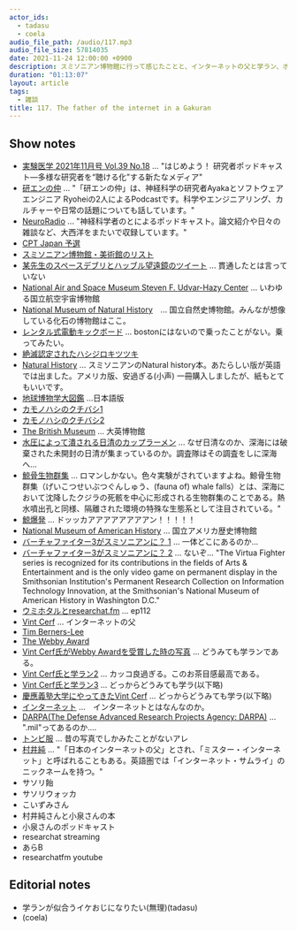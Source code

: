 ```yaml
---
actor_ids:
  - tadasu
  - coela
audio_file_path: /audio/117.mp3
audio_file_size: 57814035
date: 2021-11-24 12:00:00 +0900
description: スミソニアン博物館に行って感じたことと、インターネットの父と学ラン、ポッドキャスト音源を流し続ける配信について話しました。
duration: "01:13:07"
layout: article
tags:
  - 雑談
title: 117. The father of the internet in a Gakuran
---
```


## Show notes
- [実験医学 2021年11月号 Vol.39 No.18](https://www.yodosha.co.jp/jikkenigaku/book/9784758125499/index.html) ... "はじめよう！ 研究者ポッドキャスト―多様な研究者を“聴ける化”する新たなメディア"
- [研エンの仲](https://anchor.fm/ken-en-no-naka) ... "「研エンの仲」は、神経科学の研究者Ayakaとソフトウェアエンジニア Ryoheiの2人によるPodcastです。科学やエンジニアリング、カルチャーや日常の話題についても話しています。"
- [NeuroRadio](https://neuroradio.tokyo/) ... "神経科学者のとによるポッドキャスト。論文紹介や日々の雑談など、大西洋をまたいで収録しています。"
- [CPT Japan 予選](https://liquipedia.net/fighters/Capcom_Pro_Tour/2021/Asia/Japan/3)
- [スミソニアン博物館・美術館のリスト](https://www.si.edu/museums)
- [某先生のスペースデブリとハッブル望遠鏡のツイート](https://twitter.com/minesoh/status/1444720701383053315) ... 貫通したとは言っていない
- [National Air and Space Museum Steven F. Udvar-Hazy Center](https://www.si.edu/museums/air-and-space-museum-udvar-hazy-center) ... いわゆる国立航空宇宙博物館
- [National Museum of Natural History](https://naturalhistory.si.edu/)　... 国立自然史博物館。みんなが想像している化石の博物館はここ。
- [レンタル式電動キックボード](https://www.li.me/en-US/home) ... bostonにはないので乗ったことがない。乗ってみたい。
- [絶滅認定されたハシジロキツツキ](https://natgeo.nikkeibp.co.jp/atcl/news/21/100400481/)
- [Natural History](https://www.amazon.com/dp/0744035015) ... スミソニアンのNatural history本。あたらしい版が英語では出ました。アメリカ版、安過ぎる(小声) 一冊購入しましたが、紙もとてもいいです。
- [地球博物学大図鑑](https://www.amazon.co.jp/dp/4487805643?tag=researchatf04-22) ...日本語版
- [カモノハシのクチバシ1](https://twitter.com/researchat_fm/status/1234128486907826177)
- [カモノハシのクチバシ2](https://twitter.com/researchat_fm/status/1449318740110290946)
- [The British Museum](https://www.britishmuseum.org/) ... 大英博物館
- [水圧によって潰される日清のカップラーメン](https://twitter.com/researchat_fm/status/1449318754802970626) ... なぜ日清なのか、深海には破棄された未開封の日清が集まっているのか。調査隊はその調査をしに深海へ...
- [鯨骨生物群集](https://ja.wikipedia.org/wiki/%E9%AF%A8%E9%AA%A8%E7%94%9F%E7%89%A9%E7%BE%A4%E9%9B%86) ... ロマンしかない。色々実験がされていますよね。鯨骨生物群集（げいこつせいぶつぐんしゅう、(fauna of) whale falls）とは、深海において沈降したクジラの死骸を中心に形成される生物群集のことである。熱水噴出孔と同様、隔離された環境の特殊な生態系として注目されている。"
- [鯨爆発](https://ja.wikipedia.org/wiki/%E9%AF%A8%E3%81%AE%E7%88%86%E7%99%BA) ... ドッッカアアアアアアアアン！！！！！
- [National Museum of American History](https://americanhistory.si.edu/) ... 国立アメリカ歴史博物館
- [バーチャファイター3がスミソニアンに？ 1](https://www.gamespot.com/articles/sega-storms-the-smithsonian/1100-2463077/) ... 一体どこにあるのか...
- [バーチャファイター3がスミソニアンに？ 2](https://www.interactive.org/special_awards/details.asp?idSpecialAwards=4) ... ないぞ... "The Virtua Fighter series is recognized for its contributions in the fields of Arts & Entertainment and is the only video game on permanent display in the Smithsonian Institution's Permanent Research Collection on Information Technology Innovation, at the Smithsonian's National Museum of American History in Washington D.C."
- [ウミホタルとresearchat.fm](https://researchat.fm/episode/112) ... ep112
- [Vint Cerf](https://en.wikipedia.org/wiki/Vint_Cerf) ... インターネットの父
- [Tim Berners-Lee](https://en.wikipedia.org/wiki/Tim_Berners-Lee)
- [The Webby Award](https://www.webbyawards.com/)
- [Vint Cerf氏がWebby Awardを受賞した時の写真](https://winners.webbyawards.com/2010/specialachievement/197/vinton-cerf) ... どうみても学ランである。
- [Vint Cerf氏と学ラン2](https://www.businessinsider.com/how-vint-cerf-is-trying-to-make-the-web-last-forever-2016-6) ... カッコ良過ぎる。このお茶目感最高である。
- [Vint Cerf氏と学ラン3](https://www.iadas.net/member/vint-cerf/) ... どっからどうみても学ラ(以下略)
- [慶應義塾大学にやってきたVint Cerf](https://www.keio.ac.jp/en/news/2012/120920-2.html) ... どっからどうみても学ラ(以下略)
- [インターネット](https://ja.wikipedia.org/wiki/%E3%82%A4%E3%83%B3%E3%82%BF%E3%83%BC%E3%83%8D%E3%83%83%E3%83%88) ...　インターネットとはなんなのか。
- [DARPA(The Defense Advanced Research Projects Agency: DARPA)](https://www.darpa.mil/) ... ".mil"ってあるのか....
- [トンビ服](https://ja.wikipedia.org/wiki/%E3%82%A4%E3%83%B3%E3%83%90%E3%83%8D%E3%82%B9%E3%82%B3%E3%83%BC%E3%83%88) ... 昔の写真でしかみたことがないアレ
- [村井純](https://ja.wikipedia.org/wiki/%E6%9D%91%E4%BA%95%E7%B4%94) ... "「日本のインターネットの父」とされ、「ミスター・インターネット」と呼ばれることもある。英語圏では「インターネット・サムライ」のニックネームを持つ。"
- サソリ飴
- サソリウォッカ
- こいずみさん
- 村井純さんと小泉さんの本
- 小泉さんのポッドキャスト
- researchat streaming
- あらB
- researchatfm youtube

## Editorial notes
- 学ランが似合うイケおじになりたい(無理)(tadasu)
- (coela)
